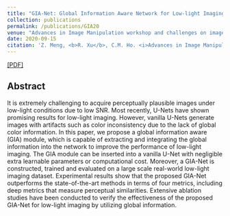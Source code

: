 ```yaml
---
title: "GIA-Net: Global Information Aware Network for Low-light Imaging"
collection: publications
permalink: /publications/GIA20
venue: "Advances in Image Manipulation workshop and challenges on image and video manipulation(AIM at ECCV2020)"
date: 2020-09-15
citation: 'Z. Meng, <b>R. Xu</b>, C.M. Ho. <i>Advances in Image Manipulation workshop and challenges on image and video manipulation.</i> <b>AIM at ECCV2020</b>.'
---
```

[[PDF]](https://derrickxunu.github.io/files/GIA20.pdf)

## Abstract
It is extremely challenging to acquire perceptually plausible images under low-light conditions due to low SNR. Most recently,
U-Nets have shown promising results for low-light imaging. However,
vanilla U-Nets generate images with artifacts such as color inconsistency
due to the lack of global color information. In this paper, we propose a
global information aware (GIA) module, which is capable of extracting
and integrating the global information into the network to improve the
performance of low-light imaging. The GIA module can be inserted into
a vanilla U-Net with negligible extra learnable parameters or computational cost. Moreover, a GIA-Net is constructed, trained and evaluated
on a large scale real-world low-light imaging dataset. Experimental results show that the proposed GIA-Net outperforms the state-of-the-art
methods in terms of four metrics, including deep metrics that measure
perceptual similarities. Extensive ablation studies have been conducted
to verify the effectiveness of the proposed GIA-Net for low-light imaging
by utilizing global information.